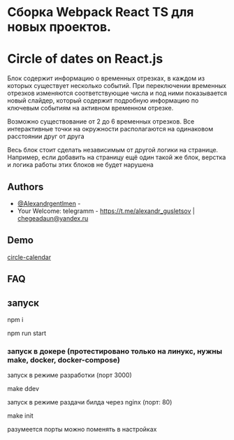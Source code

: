 # Cборка Webpack React TS для новых проектов.

# Circle of dates on React.js 

Блок содержит информацию о временных отрезках, в каждом из которых существует несколько событий. 
При переключении временных отрезков изменяются соответствующие числа и под ними показывается новый слайдер, который содержит подробную информацию по ключевым событиям на активном временном отрезке.

Возможно существование от 2 до 6 временных отрезков. Все интерактивные точки на окружности располагаются на одинаковом расстоянии друг от друга

Весь блок стоит сделать независимым от другой логики на странице. 
Например, если добавить на страницу ещё один такой же блок, верстка и логика работы этих блоков не будет нарушена



## Authors

- [@Alexandrgentlmen](https://github.com/Alexandrgentlmen) -
- Your Welcome: telegramm - https://t.me/alexandr_gusletsov | chegeadaun@yandex.ru


## Demo

[circle-calendar](circle-calendar.vercel.app/)


## FAQ

## запуск

npm i

npm run start

### запуск в докере (протестировано только на линукс, нужны make, docker, docker-compose)

запуск в режиме разработки (порт 3000)

make ddev

запуск в режиме раздачи билда через nginx (порт: 80)

make init


разумеется порты можно поменять в настройках
